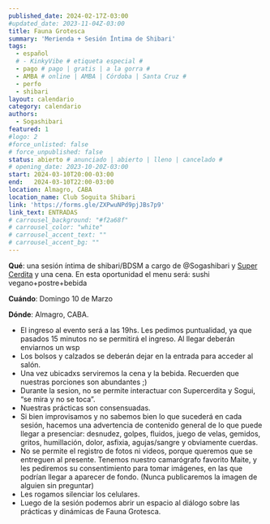 ```yaml
---
published_date: 2024-02-17Z-03:00
#updated_date: 2023-11-04Z-03:00
title: Fauna Grotesca
summary: 'Merienda + Sesión Íntima de Shibari'
tags:
  - español
  # - KinkyVibe # etiqueta especial #
  - pago # pago | gratis | a la gorra #
  - AMBA # online | AMBA | Córdoba | Santa Cruz #
  - perfo
  - shibari
layout: calendario
category: calendario
authors:
  - Sogashibari
featured: 1
#logo: 2
#force_unlisted: false
# force_unpublished: false
status: abierto # anunciado | abierto | lleno | cancelado #
# opening_date: 2023-10-20Z-03:00
start: 2024-03-10T20:00-03:00
end:   2024-03-10T22:00-03:00
location: Almagro, CABA
location_name: Club Soguita Shibari
link: 'https://forms.gle/ZXPwuNPd9pjJBs7p9'
link_text: ENTRADAS
# carrousel_background: "#f2a68f"
# carrousel_color: "white"
# carrousel_accent_text: ""
# carrousel_accent_bg: ""
---
```

**Qué**: una sesión íntima de shibari/BDSM a cargo de @Sogashibari y [Super Cerdita](https://www.instagram.com/super.cerdita/) y una cena. En esta oportunidad el menu será: sushi vegano+postre+bebida 

**Cuándo**: Domingo 10 de Marzo

**Dónde**: Almagro, CABA.

- El ingreso al evento será a las 19hs. Les pedimos puntualidad, ya que pasados 15 minutos no se permitirá el ingreso. Al llegar deberán enviarnos un wsp
- Los bolsos y calzados se deberán dejar en la entrada para acceder al salón.
- Una vez ubicadxs serviremos la cena y la bebida. Recuerden que nuestras porciones son abundantes ;)
- Durante la sesion, no se permite interactuar con Supercerdita y Sogui, “se mira y no se toca”.
- Nuestras prácticas son consensuadas. 
- Si bien improvisamos y no sabemos bien lo que sucederá en cada sesión, hacemos una advertencia de contenido general de lo que puede llegar a presenciar: desnudez, golpes, fluidos, juego de velas, gemidos, gritos, humillación, dolor, asfixia, agujas/sangre y obviamente cuerdas.
- No se permite el registro de fotos ni videos, porque queremos que se entreguen al presente. Tenemos nuestro camarógrafo favorito Maite, y les pediremos su consentimiento para tomar imágenes, en las que podrían llegar a aparecer de fondo. (Nunca publicaremos la imagen de alguien sin preguntar)
- Les rogamos silenciar los celulares.
- Luego de la sesión podemos abrir un espacio al diálogo sobre las prácticas y dinámicas de Fauna Grotesca.
